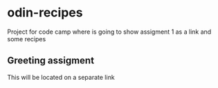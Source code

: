 # odin-recipes

Project for code camp where is going to show assigment 1 as a link and some recipes

## Greeting assigment

This will be located on a separate link 